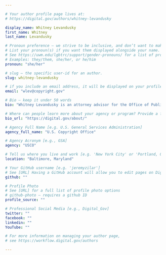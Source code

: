 ```yaml
---

# Your author profile page lives at:
# https://digital.gov/authors/whitney-levandusky

display_name: Whitney Levandusky
first_name: Whitney
last_name: Levandusky

# Pronoun preference — we strive to be inclusive, and don’t want to make assumptions on a person’s first name (be it a gender-neutral name, or is one more common in languages other than English). Learn more http://www.MyPronouns.org
# List your pronoun(s) if you want them displayed alongside your name. Leave it blank and we'll use just your name.
# See https://uwm.edu/lgbtrc/support/gender-pronouns/ for a list of pronouns
# Examples: they/them, she/her, or he/him
pronoun: "she/her"

# slug — the specific user-id for an author.
slug: whitney-levandusky

# if you include an email address, it will be displayed on your profile page
email: "wlev@copyright.gov"

# Bio — keep it under 50 words
bio: "Whitney Levandusky is an attorney advisor for the Office of Public Information and Education (PIE) in the U.S. Copyright Office, where she advises the Public Information Office, teaches in the Copyright Academy, manages various administrative functions, and provides legal guidance for external-facing Office materials. She joined the Copyright Office in 2015."

# Where can people learn more about your agency or program? Provide a full URL [e.g. 'https://www.example.gov/']
bio_url: "https://digital.gov/about/"

# Agency Full Name [e.g. U.S. General Services Administration]
agency_full_name: "U.S. Copyright Office"

# Agency Acronym [e.g., GSA]
agency: "USCO"

# Tell us where you live and work [e.g. 'New York City' or 'Portland, OR']
location: "Baltimore, Maryland"

# Your GitHub username [e.g. 'jeremyzilar']
# See [URL] Having a GitHub account will allow you to edit pages on DigitalGov. The image used in your GitHub account can also be used to populate your digital.gov profile photo.
github: ""

# Profile Photo
# See [URL] for a full list of profile photo options
# github-photo — requires a github ID
profile_source: ""

# Professional Social Media [e.g., Digital_Gov]
twitter: ""
facebook: ""
linkedin: ""
YouTube: ""

# For more information on managing your author page,
# see https://workflow.digital.gov/authors

---
```

